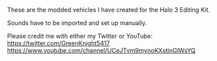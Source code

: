 These are the modded vehicles I have created for the Halo 3 Editing Kit. 

Sounds have to be imported and set up manually.

Please credit me with either my Twitter or YouTube:
https://twitter.com/GreenKnight5417
https://www.youtube.com/channel/UCeJTvm9mynoKXstinGlWsYQ
